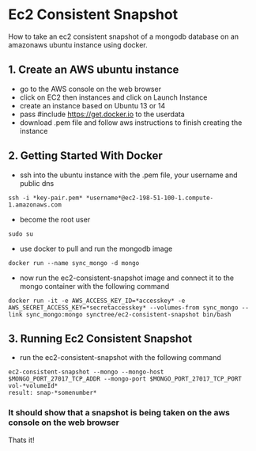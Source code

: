 # Ec2 Consistent Snapshot

How to take an ec2 consistent snapshot of a mongodb database on an amazonaws ubuntu instance using docker.

## 1. Create an AWS ubuntu instance

* go to the AWS console on the web browser
* click on EC2 then instances and click on Launch Instance
* create an instance based on Ubuntu 13 or 14
* pass #include https://get.docker.io to the userdata
* download .pem file and follow aws instructions to finish creating the instance

## 2. Getting Started With Docker

* ssh into the ubuntu instance with the .pem file, your username and public dns
```
ssh -i *key-pair.pem* *username*@ec2-198-51-100-1.compute-1.amazonaws.com
```
* become the root user
```
sudo su
```
* use docker to pull and run the mongodb image
```
docker run --name sync_mongo -d mongo
```
* now run the ec2-consistent-snapshot image and connect it to the mongo container with the following command
```
docker run -it -e AWS_ACCESS_KEY_ID=*accesskey* -e AWS_SECRET_ACCESS_KEY=*secretaccesskey* --volumes-from sync_mongo --link sync_mongo:mongo synctree/ec2-consistent-snapshot bin/bash 
```
## 3. Running Ec2 Consistent Snapshot

* run the ec2-consistent-snapshot with the following command
```
ec2-consistent-snapshot --mongo --mongo-host $MONGO_PORT_27017_TCP_ADDR --mongo-port $MONGO_PORT_27017_TCP_PORT vol-*volumeId*
result: snap-*somenumber*
```
### It should show that a snapshot is being taken on the aws console on the web browser

Thats it! 
